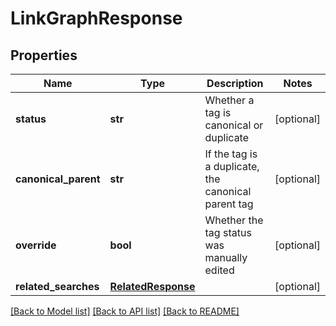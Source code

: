 # LinkGraphResponse

## Properties
Name | Type | Description | Notes
------------ | ------------- | ------------- | -------------
**status** | **str** | Whether a tag is canonical or duplicate | [optional] 
**canonical_parent** | **str** | If the tag is a duplicate, the canonical parent tag | [optional] 
**override** | **bool** | Whether the tag status was manually edited | [optional] 
**related_searches** | [**RelatedResponse**](RelatedResponse.md) |  | [optional] 

[[Back to Model list]](../README.md#documentation-for-models) [[Back to API list]](../README.md#documentation-for-api-endpoints) [[Back to README]](../README.md)



